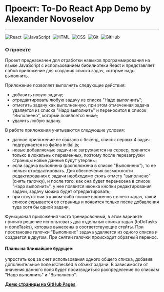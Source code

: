 # Проект: To-Do React App Demo by Alexander Novoselov
---

![React](https://img.shields.io/badge/-React-05122A?style=flat&logo=react)&nbsp;
![JavaScript](https://img.shields.io/badge/-JavaScript-05122A?style=flat&logo=javascript)&nbsp;
![HTML](https://img.shields.io/badge/-HTML-05122A?style=flat&logo=HTML5)&nbsp;
![CSS](https://img.shields.io/badge/-CSS-05122A?style=flat&logo=CSS3&logoColor=1572B6)&nbsp;
![Git](https://img.shields.io/badge/-Git-05122A?style=flat&logo=git)&nbsp;
![GitHub](https://img.shields.io/badge/-GitHub-05122A?style=flat&logo=github)&nbsp;


### О проекте
Проект предназначен для отработки навыков программирования на языке JavaScript с использованием бибилиотеки React и представляет собой приложение для создания списка задач, которые надо выполнить.

Приложение позволяет выполнять следующие действия:
- добавить новую задачу;
- отредактировать любую задачу из списка "Надо выполнить";
- отметить задачу как выполненную, при этом отмеченная задача удаляется из списка "Надо выполнить" и переносится в список "Выполнено", который появляется ниже;
- удалить любую задачу.

В работе приложения учитываются следующие условия:
- данное приложение не связано с бэкенд, список первых 4 задач подгружается из файла initial.js;
- новые добавляемые задачи не загружаются на сервер, хранятся только в локальных переменных, поэтому после перезагрузки страницы новые данные будут утеряны;
- если задача выполнена (расположена в списке "Выполнено"), то ее нельзя отредактировать. Для обеспечения возможности редактирования с задачи необходимо снять отмету "выполнено" (снять галочку), и после того. как она будет перенесена в список "Надо выполнить", у нее появится иконка кнопки редактирования задачи, задачу можно будет отредактировать;
- при отсутствии в каком-либо списке вложенных в него задач, такой список скрывается со страница и появится только после добавления туда хотя бы одной задачи.

Функционал приложения чисто тренировочный, в этом варианте принято решение использовать два отдельных списка задач (toDoTasks и doneTasks), которые вынесены в соответствующие стейты. При простановке галочки "Выполнено" задача удаляется из одного списка и создается в другом. При снятии галочки происходит обратный перенос.


#### Планы на ближайшее будущее: 
упростить код за счет использования одного общего списка, добавив дополнительное поле isChecked в объект задачи. В зависимости от значения данного поля будет производиться распределение по спискам "Надо выполнить" и "Выполнено".


[**Демо страницы на GitHub Pages**](https://alexander-nov.github.io/react-to-do/)